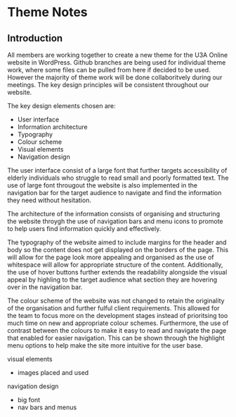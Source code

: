 # Theme Notes

## Introduction
All members are working together to create a new theme for the U3A Online website in WordPress. Github branches are being used for individual theme work, where some files can be pulled from here if decided to be used. However the majority of theme work will be done collaboritvely during our meetings. The key design principles will be consistent throughout our website. 

The key design elements chosen are:
- User interface
- Information architecture
- Typography
- Colour scheme
- Visual elements
- Navigation design

The user interface consist of a large font that further targets accessibility of elderly individuals who struggle to read small and poorly formatted text. The use of large font througout the website is also implemented in the navigation bar for the target audience to navigate and find the information they need without hesitation. 


The architecture of the information consists of organising and structuring the website throygh the use of navigation bars and menu icons to promote to help users find information quickly and effectively. 

The typography of the website aimed to include margins for the header and body so the content does not get displayed on the borders of the page. This will allow for the page look more appealing and organised as the use of whitespace will allow for appropriate structure of the content. Additionally, the use of hover buttons further extends the readability alongside the visual appeal by highling to the target audience what section they are hovering over in the navigation bar.

The colour scheme of the website was not changed to retain the originality of the organisation and further fulful client requirements. This allowed for the team to focus more on the development stages instead of prioritsing too much time on new and appropriate colour schemes. Furthermore, the use of contrast between the colours to make it easy to read and navigate the page that enabled for easier navigation. This can be shown through the highlight menu options to help make the site more intuitive for the user base.


visual elements
- images placed and used

navigation design
- big font
- nav bars and menus

